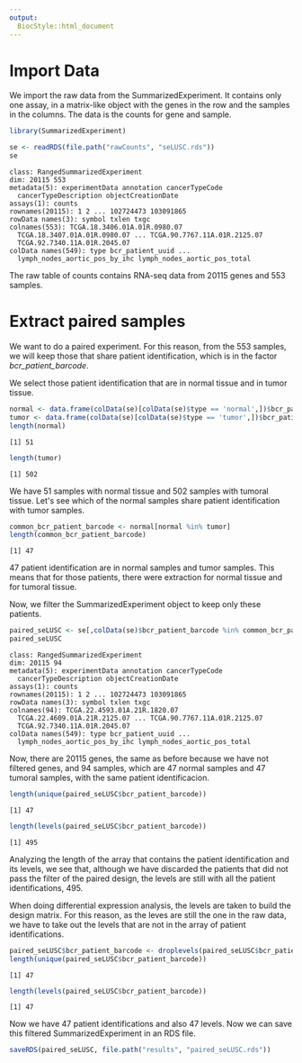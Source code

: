 ```yaml
---
output:
  BiocStyle::html_document
---
```




# Import Data

We import the raw data from the SummarizedExperiment. It contains only one assay, in a matrix-like object with the genes in the row and the samples in the columns. The data is the counts for gene and sample.


```r
library(SummarizedExperiment)

se <- readRDS(file.path("rawCounts", "seLUSC.rds"))
se
```

```
class: RangedSummarizedExperiment 
dim: 20115 553 
metadata(5): experimentData annotation cancerTypeCode
  cancerTypeDescription objectCreationDate
assays(1): counts
rownames(20115): 1 2 ... 102724473 103091865
rowData names(3): symbol txlen txgc
colnames(553): TCGA.18.3406.01A.01R.0980.07
  TCGA.18.3407.01A.01R.0980.07 ... TCGA.90.7767.11A.01R.2125.07
  TCGA.92.7340.11A.01R.2045.07
colData names(549): type bcr_patient_uuid ...
  lymph_nodes_aortic_pos_by_ihc lymph_nodes_aortic_pos_total
```

The raw table of counts contains RNA-seq data from 20115 genes and 553 samples.

# Extract paired samples

We want to do a paired experiment. For this reason, from the 553 samples, we will keep those that share patient identification, which is in the factor _bcr\_patient\_barcode_.

We select those patient identification that are in normal tissue and in tumor tissue.


```r
normal <- data.frame(colData(se)[colData(se)$type == 'normal',])$bcr_patient_barcode
tumor <- data.frame(colData(se)[colData(se)$type == 'tumor',])$bcr_patient_barcode
length(normal)
```

```
[1] 51
```

```r
length(tumor)
```

```
[1] 502
```

We have 51 samples with normal tissue and 502 samples with tumoral tissue. Let's see which of the normal samples share patient identification with tumor samples.


```r
common_bcr_patient_barcode <- normal[normal %in% tumor]
length(common_bcr_patient_barcode)
```

```
[1] 47
```

47 patient identification are in normal samples and tumor samples. This means that for those patients, there were extraction for normal tissue and for tumoral tissue. 

Now, we filter the SummarizedExperiment object to keep only these patients.


```r
paired_seLUSC <- se[,colData(se)$bcr_patient_barcode %in% common_bcr_patient_barcode]
paired_seLUSC
```

```
class: RangedSummarizedExperiment 
dim: 20115 94 
metadata(5): experimentData annotation cancerTypeCode
  cancerTypeDescription objectCreationDate
assays(1): counts
rownames(20115): 1 2 ... 102724473 103091865
rowData names(3): symbol txlen txgc
colnames(94): TCGA.22.4593.01A.21R.1820.07
  TCGA.22.4609.01A.21R.2125.07 ... TCGA.90.7767.11A.01R.2125.07
  TCGA.92.7340.11A.01R.2045.07
colData names(549): type bcr_patient_uuid ...
  lymph_nodes_aortic_pos_by_ihc lymph_nodes_aortic_pos_total
```

Now, there are 20115 genes, the same as before because we have not filtered genes, and 94 samples, which are 47 normal samples and 47 tumoral samples, with the same patient identificacion.


```r
length(unique(paired_seLUSC$bcr_patient_barcode))
```

```
[1] 47
```

```r
length(levels(paired_seLUSC$bcr_patient_barcode))
```

```
[1] 495
```

Analyzing the length of the array that contains the patient identification and its levels, we see that, although we have discarded the patients that did not pass the filter of the paired design, the levels are still with all the patient identifications, 495.

When doing differential expression analysis, the levels are taken to build the design matrix. For this reason, as the leves are still the one in the raw data, we have to take out the levels that are not in the array of patient identifications.


```r
paired_seLUSC$bcr_patient_barcode <- droplevels(paired_seLUSC$bcr_patient_barcode)
length(unique(paired_seLUSC$bcr_patient_barcode))
```

```
[1] 47
```

```r
length(levels(paired_seLUSC$bcr_patient_barcode))
```

```
[1] 47
```

Now we have 47 patient identifications and also 47 levels. Now we can save this filtered SummarizedExperiment in an RDS file.


```r
saveRDS(paired_seLUSC, file.path("results", "paired_seLUSC.rds"))
```
